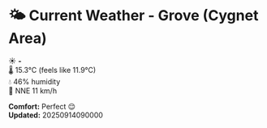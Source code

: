 # 🌤️ Current Weather - Grove (Cygnet Area)

☀️ **-**  
🌡️ 15.3°C (feels like 11.9°C)  
💧 46% humidity  
💨 NNE 11 km/h  

**Comfort:** Perfect 😌  
**Updated:** 20250914090000
